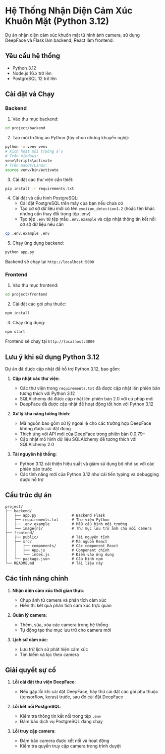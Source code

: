 # Hệ Thống Nhận Diện Cảm Xúc Khuôn Mặt (Python 3.12)

Dự án nhận diện cảm xúc khuôn mặt từ hình ảnh camera, sử dụng DeepFace và Flask làm backend, React làm frontend.

## Yêu cầu hệ thống

- Python 3.12
- Node.js 16.x trở lên
- PostgreSQL 12 trở lên

## Cài đặt và Chạy

### Backend

1. Vào thư mục backend:

```bash
cd project/backend
```

2. Tạo môi trường ảo Python (tùy chọn nhưng khuyến nghị):

```bash
python -m venv venv
# Kích hoạt môi trường ảo
# Trên Windows:
venv\Scripts\activate
# Trên macOS/Linux:
source venv/bin/activate
```

3. Cài đặt các thư viện cần thiết:

```bash
pip install -r requirements.txt
```

4. Cài đặt và cấu hình PostgreSQL:
   - Cài đặt PostgreSQL trên máy của bạn nếu chưa có
   - Tạo cơ sở dữ liệu mới có tên `emotion_detection1.2` (hoặc tên khác nhưng cần thay đổi trong tệp .env)
   - Tạo tệp `.env` từ tệp mẫu `.env.example` và cập nhật thông tin kết nối cơ sở dữ liệu nếu cần

```bash
cp .env.example .env
```

5. Chạy ứng dụng backend:

```bash
python app.py
```

Backend sẽ chạy tại `http://localhost:5000`

### Frontend

1. Vào thư mục frontend:

```bash
cd project/frontend
```

2. Cài đặt các gói phụ thuộc:

```bash
npm install
```

3. Chạy ứng dụng:

```bash
npm start
```

Frontend sẽ chạy tại `http://localhost:3000`

## Lưu ý khi sử dụng Python 3.12

Dự án đã được cập nhật để hỗ trợ Python 3.12, bao gồm:

1. **Cập nhật các thư viện**:
   - Các thư viện trong `requirements.txt` đã được cập nhật lên phiên bản tương thích với Python 3.12
   - SQLAlchemy đã được cập nhật lên phiên bản 2.0 với cú pháp mới
   - DeepFace đã được cập nhật để hoạt động tốt hơn với Python 3.12

2. **Xử lý khả năng tương thích**:
   - Mã nguồn bao gồm xử lý ngoại lệ cho các trường hợp DeepFace không được cài đặt đúng
   - Thích ứng với API mới của DeepFace trong phiên bản 0.0.79+
   - Cập nhật mô hình dữ liệu SQLAlchemy để tương thích với SQLAlchemy 2.0

3. **Tài nguyên hệ thống**:
   - Python 3.12 cải thiện hiệu suất và giảm sử dụng bộ nhớ so với các phiên bản trước
   - Các tính năng mới của Python 3.12 như cải tiến typing và debugging được hỗ trợ

## Cấu trúc dự án

```
project/
├── backend/
│   ├── app.py                # Backend Flask
│   ├── requirements.txt      # Thư viện Python
│   ├── .env.example          # Mẫu cấu hình môi trường
│   └── image{n}/             # Thư mục lưu trữ ảnh cho mỗi camera
├── frontend/
│   ├── public/               # Tài nguyên tĩnh
│   ├── src/                  # Mã nguồn React
│   │   ├── components/       # Các component React
│   │   ├── App.js            # Component chính
│   │   └── index.js          # Điểm vào ứng dụng
│   └── package.json          # Cấu hình npm
└── README.md                 # Tài liệu này
```

## Các tính năng chính

1. **Nhận diện cảm xúc thời gian thực**:
   - Chụp ảnh từ camera và phân tích cảm xúc
   - Hiển thị kết quả phân tích cảm xúc trực quan

2. **Quản lý camera**:
   - Thêm, sửa, xóa các camera trong hệ thống
   - Tự động tạo thư mục lưu trữ cho camera mới

3. **Lịch sử cảm xúc**:
   - Lưu trữ lịch sử phát hiện cảm xúc
   - Tìm kiếm và lọc theo camera

## Giải quyết sự cố

1. **Lỗi cài đặt thư viện DeepFace**:
   - Nếu gặp lỗi khi cài đặt DeepFace, hãy thử cài đặt các gói phụ thuộc (tensorflow, keras) trước, sau đó cài đặt DeepFace

2. **Lỗi kết nối PostgreSQL**:
   - Kiểm tra thông tin kết nối trong tệp `.env`
   - Đảm bảo dịch vụ PostgreSQL đang chạy

3. **Lỗi truy cập camera**:
   - Đảm bảo camera được kết nối và hoạt động
   - Kiểm tra quyền truy cập camera trong trình duyệt 